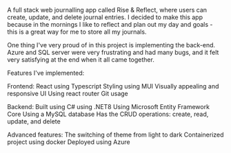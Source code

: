 A full stack web journalling app called Rise & Reflect, where users can create, update, and delete journal entries. I decided to make this app because in the mornings I like to reflect and plan out my day and goals - this is a great way for me to store all my journals. 

One thing I've very proud of in this project is implementing the back-end. Azure and SQL server were very frustrating and had many bugs, and it felt very satisfying at the end when it all came together. 

Features I've implemented:

Frontend:
React using Typescript
Styling using MUI
Visually appealing and responsive UI
Using react router
Git usage

Backend:
Built using C# using .NET8
Using Microsoft Entity Framework Core
Using a MySQL database
Has the CRUD operations: create, read, update, and delete

Advanced features:
The switching of theme from light to dark
Containerized project using docker
Deployed using Azure
